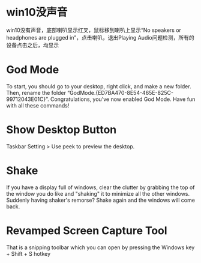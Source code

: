 # win10没声音

win10没有声音，底部喇叭显示红叉，鼠标移到喇叭上显示“No speakers or headphones are plugged in”，点击喇叭，退出Playing Audio问题检测，所有的设备点击之后，均显示

# God Mode

To start, you should go to your desktop, right click, and make a new folder. Then, rename the folder “GodMode.{ED7BA470-8E54-465E-825C-99712043E01C}”. Congratulations, you’ve now enabled God Mode. Have fun with all these commands! 

# Show Desktop Button

Taskbar Setting > Use peek to preview the desktop.

# Shake

If you have a display full of windows, clear the clutter by grabbing the top of the window you do like and "shaking" it to minimize all the other windows. Suddenly having shaker's remorse? Shake again and the windows will come back.

# Revamped Screen Capture Tool

That is a snipping toolbar which you can open by pressing the Windows key + Shift + S hotkey